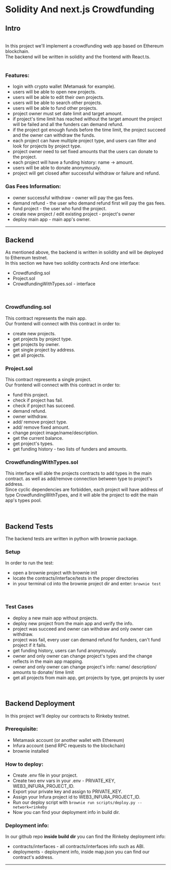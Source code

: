 # Solidity And next.js Crowdfunding

## Intro
<br>
In this project we'll implement a crowdfunding web app based on Ethereum blockchain.
<br>
The backend will be written in solidity and the frontend with React.ts.
<br>
<br>

### Features:
- login with crypto wallet (Metamask for example).
- users will be able to open new projects.
- users will be able to edit their own projects.
- users will be able to search other projects.
- users will be able to fund other projects.
- project owner must set date limit and target amount.
- if project's time limit has reached without the target amount the project will be failed and all the funders can demand refund.
- if the project got enough funds before the time limit, the project succeed and the owner can withdraw the funds.
- each project can have multiple project type, and users can filter and look for projects by project type.
- project owner need to set fixed amounts that the users can donate to the project.
- each project will have a funding history: name -> amount.
- users will be able to donate anonymously.
- project will get closed after successful withdraw or failure and refund.

### Gas Fees Information:
- owner successful withdraw - owner will pay the gas fees.
- demand refund - the user who demand refund first will pay the gas fees.
- fund project - the user who fund the project. 
- create new project / edit existing project - project's owner
- deploy main app - main app's owner.
---

## Backend
As mentioned above, the backend is written in solidity and will be deployed to Ethereum testnet.
<br>
In this section we have two solidity contracts And one interface:
- Crowdfunding.sol
- Project.sol
- CrowdfundingWithTypes.sol - interface
<br>

### Crowdfunding.sol
This contract represents the main app.
<br>
Our frontend will connect with this contract in order to:
- create new projects.
- get projects by project type.
- get projects by owner.
- get single project by address.
- get all projects.

### Project.sol
This contract represents a single project.
<br>
Our frontend will connect with this contract in order to:
- fund this project.
- check if project has fail.
- check if project has succeed.
- demand refund.
- owner withdraw.
- add/ remove project type.
- add/ remove fixed amount.
- change project image/name/description.
- get the current balance.
- get project's types.
- get funding history - two lists of funders and amounts.

### CrowdfundingWithTypes.sol
This interface will able the projects contracts to add types in the main contract. as well as add/remove connection between type to project's address.
<br>
Since cyclic dependencies are forbidden, each project will have address of type  CrowdfundingWithTypes, and it will able the project to edit the main app's types pool.

<br>

## Backend Tests
The backend tests are written in python with brownie package.
<br>

### Setup
In order to run the test:
- open a brownie project with brownie init 
- locate the contracts/interface/tests in the proper directories
- in your terminal cd into the brownie project dir and enter: `brownie test`

<br>

### Test Cases
- deploy a new main app without projects.
- deploy new project from the main app and verify the info.
- project was succeed and owner can withdraw and only owner can withdraw.
- project was fail, every user can demand refund for funders, can't fund project if it fails.
- get funding history, users can fund anonymously.
- owner and only owner can change project's types and the change reflects in the main app mapping.
- owner and only owner can change project's info: name/ description/ amounts to donate/ time limit
- get all projects from main app, get projects by type, get projects by user

<br>

## Backend Deployment

In this project we'll deploy our contracts to Rinkeby testnet.
<br>

### Prerequisite:
- Metamask account (or another wallet with Ethereum)
- Infura account (send RPC requests to the blockchain)
- brownie installed

### How to deploy:
- Create .env file in your project.
- Create two env vars in your .env - PRIVATE_KEY, WEB3_INFURA_PROJECT_ID.
- Export your private key and assign to PRIVATE_KEY.
- Assign your Infura project id to WEB3_INFURA_PROJECT_ID.
- Run our deploy script with `brownie run scripts/deploy.py --network=rinkeby`
- Now you can find your deployment info in build dir.

### Deployment info:
In our github repo **inside build dir** you can find the Rinkeby deployment info:
- contracts/interfaces - all contracts/interfaces info such as ABI.
- deployments - deployment info, inside map.json you can find our contract's address.

---